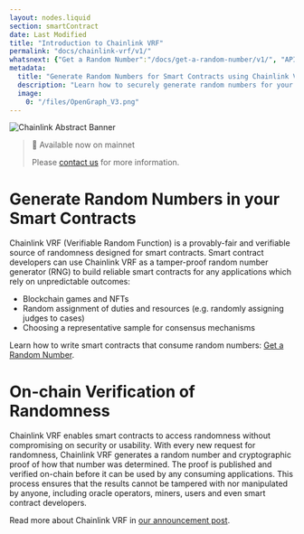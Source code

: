 ```yaml
---
layout: nodes.liquid
section: smartContract
date: Last Modified
title: "Introduction to Chainlink VRF"
permalink: "docs/chainlink-vrf/v1/"
whatsnext: {"Get a Random Number":"/docs/get-a-random-number/v1/", "API Reference":"/docs/chainlink-vrf-api-reference/v1/", "Contract Addresses":"/docs/vrf-contracts/v1/"}
metadata: 
  title: "Generate Random Numbers for Smart Contracts using Chainlink VRF"
  description: "Learn how to securely generate random numbers for your smart contract with Chainlink VRF (an RNG). This guide uses Solidity code examples."
  image: 
    0: "/files/OpenGraph_V3.png"
---
```

![Chainlink Abstract Banner](/files/a4c6c80-85d09b6-19facd8-banner.png)

> 📘 Available now on mainnet
> 
> Please [contact us](https://chainlinkcommunity.typeform.com/to/OYQO67EF?page=docs-VRF) for more information.

# Generate Random Numbers in your Smart Contracts

Chainlink VRF (Verifiable Random Function) is a provably-fair and verifiable source of randomness designed for smart contracts. Smart contract developers can use Chainlink VRF as a tamper-proof random number generator (RNG) to build reliable smart contracts for any applications which rely on unpredictable outcomes:
*  Blockchain games and NFTs
*  Random assignment of duties and resources (e.g. randomly assigning judges to cases)
*  Choosing a representative sample for consensus mechanisms

Learn how to write smart contracts that consume random numbers: [Get a Random Number](../../get-a-random-number/v1/).

# On-chain Verification of Randomness

Chainlink VRF enables smart contracts to access randomness without compromising on security or usability. With every new request for randomness, Chainlink VRF generates a random number and cryptographic proof of how that number was determined. The proof is published and verified on-chain before it can be used by any consuming applications. This process ensures that the results cannot be tampered with nor manipulated by anyone, including oracle operators, miners, users and even smart contract developers.

Read more about Chainlink VRF in [our announcement post](https://blog.chain.link/verifiable-random-functions-vrf-random-number-generation-rng-feature/).

